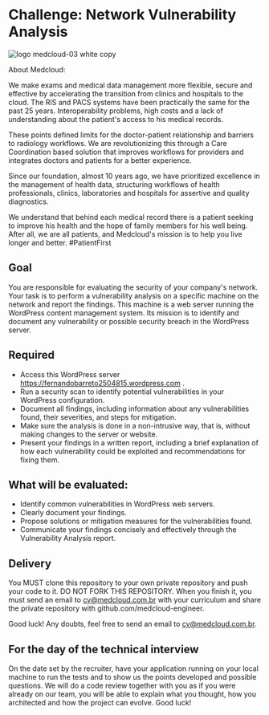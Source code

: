 # Challenge: Network Vulnerability Analysis

![logo medcloud-03 white copy](https://user-images.githubusercontent.com/46347123/158176045-de9fefb0-35e2-4515-83ff-c132608aa870.png)

About Medcloud:

We make exams and medical data management more flexible, secure and effective by accelerating the transition from clinics and hospitals to the cloud.
The RIS and PACS systems have been practically the same for the past 25 years. Interoperability problems, high costs and a lack of understanding about the patient's access to his medical records.

These points defined limits for the doctor-patient relationship and barriers to radiology workflows. We are revolutionizing this through a Care Coordination based solution that improves workflows for providers and integrates doctors and patients for a better experience.

Since our foundation, almost 10 years ago, we have prioritized excellence in the management of health data, structuring workflows of health professionals, clinics, laboratories and hospitals for assertive and quality diagnostics.

We understand that behind each medical record there is a patient seeking to improve his health and the hope of family members for his well being. After all, we are all patients, and Medcloud's mission is to help you live longer and better. #PatientFirst

## Goal

You are responsible for evaluating the security of your company's network. Your task is to perform a vulnerability analysis on a specific machine on the network and report the findings. This machine is a web server running the WordPress content management system. Its mission is to identify and document any vulnerability or possible security breach in the WordPress server.
  
## Required

- Access this WordPress server https://fernandobarreto2504815.wordpress.com .
- Run a security scan to identify potential vulnerabilities in your WordPress configuration.
- Document all findings, including information about any vulnerabilities found, their severities, and steps for mitigation.
- Make sure the analysis is done in a non-intrusive way, that is, without making changes to the server or website.
- Present your findings in a written report, including a brief explanation of how each vulnerability could be exploited and recommendations for fixing them.
  
## What will be evaluated:

- Identify common vulnerabilities in WordPress web servers.
- Clearly document your findings.
- Propose solutions or mitigation measures for the vulnerabilities found.
- Communicate your findings concisely and effectively through the Vulnerability Analysis report.
 
## Delivery

You MUST clone this repository to your own private repository and push your code to it. DO NOT FORK THIS REPOSITORY.
When you finish it, you must send an email to cv@medcloud.com.br with your curriculum and share
the private repository with github.com/medcloud-engineer.

Good luck! Any doubts, feel free to send an email to cv@medcloud.com.br.

## For the day of the technical interview

On the date set by the recruiter, have your application running on your local machine to run the tests and to show us the points developed and possible questions. We will do a code review together with you as if you were already on our team, you will be able to explain what you thought, how you architected and how the project can evolve. Good luck!
